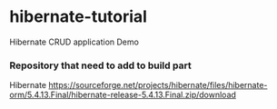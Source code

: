 # hibernate-tutorial

   Hibernate CRUD application Demo

  ### Repository that need to add to build part
  Hibernate
  https://sourceforge.net/projects/hibernate/files/hibernate-orm/5.4.13.Final/hibernate-release-5.4.13.Final.zip/download
